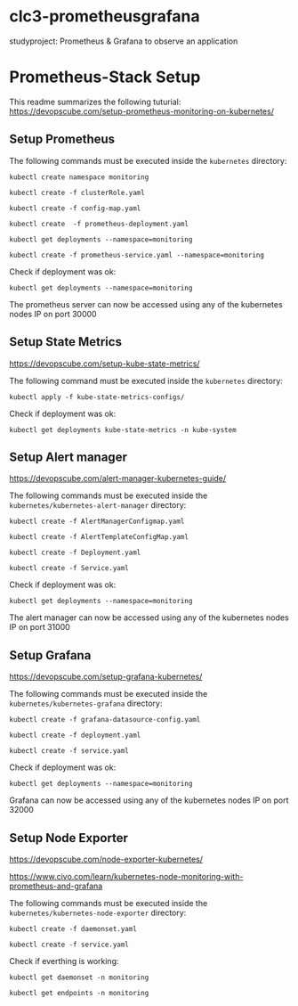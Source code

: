 # clc3-prometheusgrafana
studyproject: Prometheus &amp; Grafana to observe an application

# Prometheus-Stack Setup

This readme summarizes the following tuturial: https://devopscube.com/setup-prometheus-monitoring-on-kubernetes/

## Setup Prometheus

The following commands must be executed inside the ```kubernetes``` directory:

```kubectl create namespace monitoring```

```kubectl create -f clusterRole.yaml```

```kubectl create -f config-map.yaml```

```kubectl create  -f prometheus-deployment.yaml```

```kubectl get deployments --namespace=monitoring```

```kubectl create -f prometheus-service.yaml --namespace=monitoring```

Check if deployment was ok:

```kubectl get deployments --namespace=monitoring```

The prometheus server can now be accessed using any of the kubernetes nodes IP on port 30000


## Setup State Metrics
https://devopscube.com/setup-kube-state-metrics/

The following command must be executed inside the ```kubernetes``` directory:

```kubectl apply -f kube-state-metrics-configs/```

Check if deployment was ok:

```kubectl get deployments kube-state-metrics -n kube-system```


## Setup Alert manager
https://devopscube.com/alert-manager-kubernetes-guide/

The following commands must be executed inside the ```kubernetes/kubernetes-alert-manager``` directory:

```kubectl create -f AlertManagerConfigmap.yaml```

```kubectl create -f AlertTemplateConfigMap.yaml```

```kubectl create -f Deployment.yaml```

```kubectl create -f Service.yaml```

Check if deployment was ok:

```kubectl get deployments --namespace=monitoring```

The alert manager can now be accessed using any of the kubernetes nodes IP on port 31000

## Setup Grafana
https://devopscube.com/setup-grafana-kubernetes/

The following commands must be executed inside the ```kubernetes/kubernetes-grafana``` directory:

```kubectl create -f grafana-datasource-config.yaml```

```kubectl create -f deployment.yaml```

```kubectl create -f service.yaml```

Check if deployment was ok:

```kubectl get deployments --namespace=monitoring```

Grafana can now be accessed using any of the kubernetes nodes IP on port 32000

## Setup Node Exporter
https://devopscube.com/node-exporter-kubernetes/

https://www.civo.com/learn/kubernetes-node-monitoring-with-prometheus-and-grafana

The following commands must be executed inside the ```kubernetes/kubernetes-node-exporter``` directory:

```kubectl create -f daemonset.yaml```

```kubectl create -f service.yaml```

Check if everthing is working:

```kubectl get daemonset -n monitoring```

```kubectl get endpoints -n monitoring``` 

